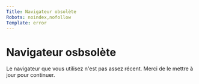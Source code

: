 ```yaml
---
Title: Navigateur obsolète
Robots: noindex,nofollow
Template: error
---
```


<div class="sc-error">
    <div class="sce-content">
        <h1 class="sce-title-1">Navigateur osbsolète</h1>
        <p class="sce-paragraph">Le navigateur que vous utilisez n'est pas assez récent. Merci de le mettre à jour pour continuer.</p>
    </div>
</div>
